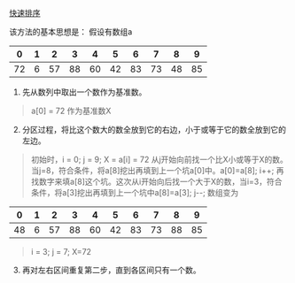 [快速排序](https://www.cnblogs.com/codeskiller/p/6360870.html)

该方法的基本思想是：
假设有数组a

0   |   1   |   2   |   3   |   4   |   5   |   6   |   7   |   8   |   9   
----|-------|-------|-------|-------|-------|-------|-------|-------|-------
72  |   6   |   57  |   88  |   60  |   42  |   83  |   73  |   48  |   85   

1. 先从数列中取出一个数作为基准数。
> a[0] = 72 作为基准数X

2. 分区过程，将比这个数大的数全放到它的右边，小于或等于它的数全放到它的左边。
> 初始时，i = 0;  j = 9;   X = a[i] = 72
> 从j开始向前找一个比X小或等于X的数。当j=8，符合条件，将a[8]挖出再填到上一个坑a[0]中。a[0]=a[8]; i++;
> 再找数字来填a[8]这个坑。这次从i开始向后找一个大于X的数，当i=3，符合条件，将a[3]挖出再填到上一个坑中a[8]=a[3]; j--;
> 数组变为

0   |   1   |   2   |   3   |   4   |   5   |   6   |   7   |   8   |   9   
----|-------|-------|-------|-------|-------|-------|-------|-------|-------
48  |   6   |   57  |   88  |   60  |   42  |   83  |   73  |   88  |   85   
>  i = 3;   j = 7;   X=72

3. 再对左右区间重复第二步，直到各区间只有一个数。

